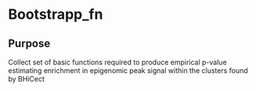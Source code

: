 # Bootstrapp_fn

## Purpose

Collect set of basic functions required to produce empirical p-value estimating enrichment in epigenomic peak signal within the clusters found by BHiCect